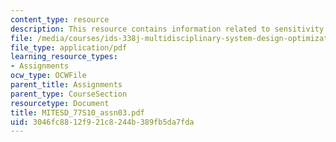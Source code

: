 ```yaml
---
content_type: resource
description: This resource contains information related to sensitivity analysis.
file: /media/courses/ids-338j-multidisciplinary-system-design-optimization-spring-2010/3046fc8812f921c8244b389fb5da7fda_MITESD_77S10_assn03.pdf
file_type: application/pdf
learning_resource_types:
- Assignments
ocw_type: OCWFile
parent_title: Assignments
parent_type: CourseSection
resourcetype: Document
title: MITESD_77S10_assn03.pdf
uid: 3046fc88-12f9-21c8-244b-389fb5da7fda
---
```

